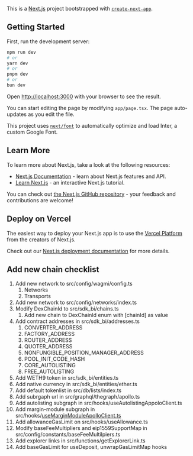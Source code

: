 This is a [Next.js](https://nextjs.org/) project bootstrapped with [`create-next-app`](https://github.com/vercel/next.js/tree/canary/packages/create-next-app).

## 

## Getting Started

First, run the development server:

```bash
npm run dev
# or
yarn dev
# or
pnpm dev
# or
bun dev
```

Open [http://localhost:3000](http://localhost:3000) with your browser to see the result.

You can start editing the page by modifying `app/page.tsx`. The page auto-updates as you edit the file.

This project uses [`next/font`](https://nextjs.org/docs/basic-features/font-optimization) to automatically optimize and load Inter, a custom Google Font.

## Learn More

To learn more about Next.js, take a look at the following resources:

- [Next.js Documentation](https://nextjs.org/docs) - learn about Next.js features and API.
- [Learn Next.js](https://nextjs.org/learn) - an interactive Next.js tutorial.

You can check out [the Next.js GitHub repository](https://github.com/vercel/next.js/) - your feedback and contributions are welcome!

## Deploy on Vercel

The easiest way to deploy your Next.js app is to use the [Vercel Platform](https://vercel.com/new?utm_medium=default-template&filter=next.js&utm_source=create-next-app&utm_campaign=create-next-app-readme) from the creators of Next.js.

Check out our [Next.js deployment documentation](https://nextjs.org/docs/deployment) for more details.

## Add new chain checklist

1. Add new network to src/config/wagmi/config.ts 
   1. Networks
   2. Transports
2. Add new network to src/config/networks/index.ts
3. Modify DexChainId to src/sdk_bi/chains.ts
   1. Add new chain to DexChainId enum with [chainId] as value
4. Add contract addresses in src/sdk_bi/addresses.ts
   1. CONVERTER_ADDRESS
   2. FACTORY_ADDRESS
   3. ROUTER_ADDRESS
   4. QUOTER_ADDRESS
   5. NONFUNGIBLE_POSITION_MANAGER_ADDRESS
   6. POOL_INIT_CODE_HASH
   7. CORE_AUTOLISTING
   8. FREE_AUTOLISTING
5. Add WETH9 token in src/sdk_bi/entities.ts
6. Add native currency in src/sdk_bi/entities/ether.ts
7. Add default tokenlist in src/db/lists/index.ts
8. Add subrgaph url in src/graphql/thegraph/apollo.ts
9. Add autolisting subgraph in src/hooks/useAutolistingAppoloClient.ts
10. Add margin-module subgraph in src/hooks/[useMarginModuleApolloClient.ts](hooks/useMarginModuleApolloClient.ts)
11. Add allowanceGasLimit on src/hooks/useAllowance.ts
12. Modify baseFeeMultipliers and eip1559SupportMap in src/config/constants/baseFeeMultilpiers.ts
13. Add explorer links in src/functions/getExplorerLink.ts
14. Add baseGasLimit for useDeposit, unwrapGasLimitMap hooks

